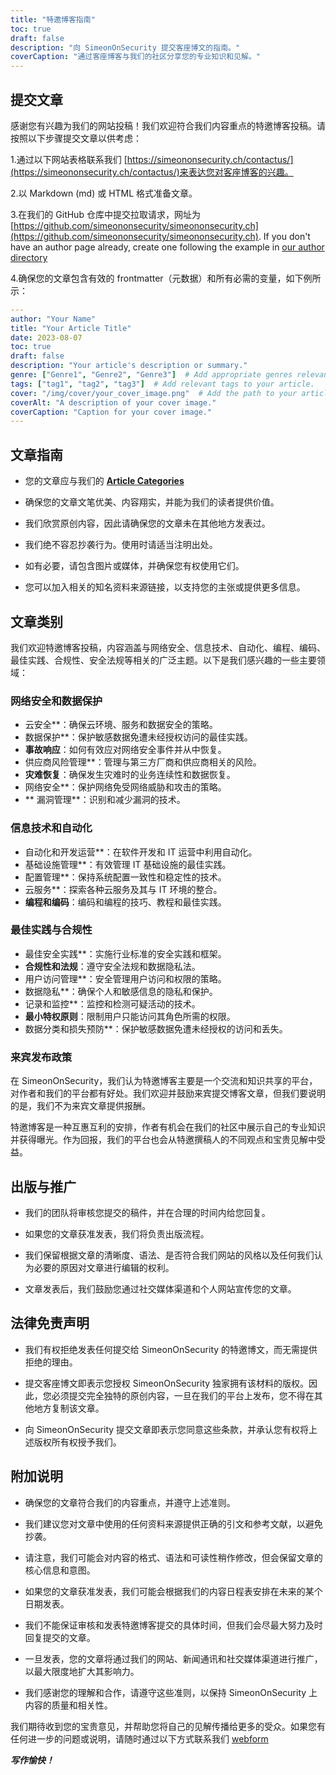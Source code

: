 ```yaml
---
title: "特邀博客指南"
toc: true
draft: false
description: "向 SimeonOnSecurity 提交客座博文的指南。"
coverCaption: "通过客座博客与我们的社区分享您的专业知识和见解。"
---
```



## 提交文章

感谢您有兴趣为我们的网站投稿！我们欢迎符合我们内容重点的特邀博客投稿。请按照以下步骤提交文章以供考虑：

1.通过以下网站表格联系我们 [https://simeononsecurity.ch/contactus/](https://simeononsecurity.ch/contactus/)来表达您对客座博客的兴趣。

2.以 Markdown (md) 或 HTML 格式准备文章。

3.在我们的 GitHub 仓库中提交拉取请求，网址为 [https://github.com/simeononsecurity/simeononsecurity.ch](https://github.com/simeononsecurity/simeononsecurity.ch). If you don't have an author page already, create one following the example in [our author directory](https://github.com/simeononsecurity/simeononsecurity.ch/tree/master/content/authors)

4.确保您的文章包含有效的 frontmatter（元数据）和所有必需的变量，如下例所示：

```yaml
---
author: "Your Name"
title: "Your Article Title"
date: 2023-08-07
toc: true
draft: false
description: "Your article's description or summary."
genre: ["Genre1", "Genre2", "Genre3"]  # Add appropriate genres relevant to your article.
tags: ["tag1", "tag2", "tag3"]  # Add relevant tags to your article.
cover: "/img/cover/your_cover_image.png"  # Add the path to your article's cover image. Must be in png format.
coverAlt: "A description of your cover image."
coverCaption: "Caption for your cover image."
---
```

## 文章指南

- 您的文章应与我们的 [**Article Categories**](/guest-posts/#article-categories)

- 确保您的文章文笔优美、内容翔实，并能为我们的读者提供价值。

- 我们欣赏原创内容，因此请确保您的文章未在其他地方发表过。

- 我们绝不容忍抄袭行为。使用时请适当注明出处。

- 如有必要，请包含图片或媒体，并确保您有权使用它们。

- 您可以加入相关的知名资料来源链接，以支持您的主张或提供更多信息。


## 文章类别

我们欢迎特邀博客投稿，内容涵盖与网络安全、信息技术、自动化、编程、编码、最佳实践、合规性、安全法规等相关的广泛主题。以下是我们感兴趣的一些主要领域：

### 网络安全和数据保护

- 云安全**：确保云环境、服务和数据安全的策略。
- 数据保护**：保护敏感数据免遭未经授权访问的最佳实践。
- **事故响应**：如何有效应对网络安全事件并从中恢复。
- 供应商风险管理**：管理与第三方厂商和供应商相关的风险。
- **灾难恢复**：确保发生灾难时的业务连续性和数据恢复。
- 网络安全**：保护网络免受网络威胁和攻击的策略。
- ** 漏洞管理**：识别和减少漏洞的技术。

### 信息技术和自动化

- 自动化和开发运营**：在软件开发和 IT 运营中利用自动化。
- 基础设施管理**：有效管理 IT 基础设施的最佳实践。
- 配置管理**：保持系统配置一致性和稳定性的技术。
- 云服务**：探索各种云服务及其与 IT 环境的整合。
- **编程和编码**：编码和编程的技巧、教程和最佳实践。

### 最佳实践与合规性

- 最佳安全实践**：实施行业标准的安全实践和框架。
- **合规性和法规**：遵守安全法规和数据隐私法。
- 用户访问管理**：安全管理用户访问和权限的策略。
- 数据隐私**：确保个人和敏感信息的隐私和保护。
- 记录和监控**：监控和检测可疑活动的技术。
- **最小特权原则**：限制用户只能访问其角色所需的权限。
- 数据分类和损失预防**：保护敏感数据免遭未经授权的访问和丢失。

### 来宾发布政策

在 SimeonOnSecurity，我们认为特邀博客主要是一个交流和知识共享的平台，对作者和我们的平台都有好处。我们欢迎并鼓励来宾提交博客文章，但我们要说明的是，我们不为来宾文章提供报酬。

特邀博客是一种互惠互利的安排，作者有机会在我们的社区中展示自己的专业知识并获得曝光。作为回报，我们的平台也会从特邀撰稿人的不同观点和宝贵见解中受益。

## 出版与推广

- 我们的团队将审核您提交的稿件，并在合理的时间内给您回复。

- 如果您的文章获准发表，我们将负责出版流程。

- 我们保留根据文章的清晰度、语法、是否符合我们网站的风格以及任何我们认为必要的原因对文章进行编辑的权利。

- 文章发表后，我们鼓励您通过社交媒体渠道和个人网站宣传您的文章。

## 法律免责声明

- 我们有权拒绝发表任何提交给 SimeonOnSecurity 的特邀博文，而无需提供拒绝的理由。

- 提交客座博文即表示您授权 SimeonOnSecurity 独家拥有该材料的版权。因此，您必须提交完全独特的原创内容，一旦在我们的平台上发布，您不得在其他地方复制该文章。

- 向 SimeonOnSecurity 提交文章即表示您同意这些条款，并承认您有权将上述版权所有权授予我们。

## 附加说明

- 确保您的文章符合我们的内容重点，并遵守上述准则。

- 我们建议您对文章中使用的任何资料来源提供正确的引文和参考文献，以避免抄袭。

- 请注意，我们可能会对内容的格式、语法和可读性稍作修改，但会保留文章的核心信息和意图。

- 如果您的文章获准发表，我们可能会根据我们的内容日程表安排在未来的某个日期发表。

- 我们不能保证审核和发表特邀博客提交的具体时间，但我们会尽最大努力及时回复提交的文章。

- 一旦发表，您的文章将通过我们的网站、新闻通讯和社交媒体渠道进行推广，以最大限度地扩大其影响力。

- 我们感谢您的理解和合作，请遵守这些准则，以保持 SimeonOnSecurity 上内容的质量和相关性。

我们期待收到您的宝贵意见，并帮助您将自己的见解传播给更多的受众。如果您有任何进一步的问题或说明，请随时通过以下方式联系我们 [webform](https://simeononsecurity.ch/contactus/)

***写作愉快！***

